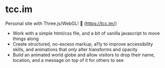 # tcc.im
Personal site with Three.js/WebGL! 🍦 (https://tcc.im/)

* Work with a simple html/css file, and a bit of vanilla javascript to move things along
* Create structured, no-excess markup, a11y to improve accessibility skills, and animations that *only* alter transforms and opacity
* Build an animated world globe and allow visitors to drop their name, location, and a message on top of it for others to see


